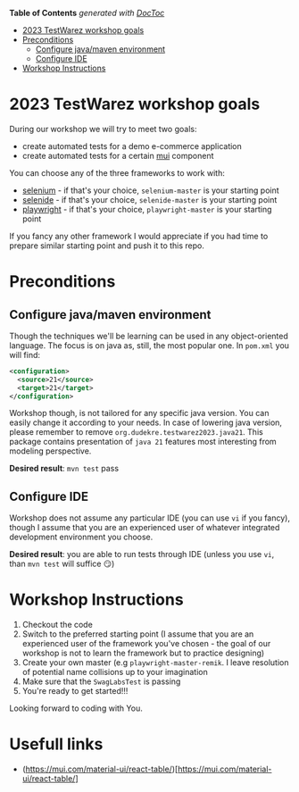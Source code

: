 <!-- START doctoc generated TOC please keep comment here to allow auto update -->
<!-- DON'T EDIT THIS SECTION, INSTEAD RE-RUN doctoc TO UPDATE -->
**Table of Contents**  *generated with [DocToc](https://github.com/thlorenz/doctoc)*

- [2023 TestWarez workshop goals](#2023-testwarez-workshop-goals)
- [Preconditions](#preconditions)
  - [Configure java/maven environment](#configure-javamaven-environment)
  - [Configure IDE](#configure-ide)
- [Workshop Instructions](#workshop-instructions)

<!-- END doctoc generated TOC please keep comment here to allow auto update -->

# 2023 TestWarez workshop goals
During our workshop we will try to meet two goals:
* create automated tests for a demo e-commerce application
* create automated tests for a certain [mui](https://mui.com/material-ui/getting-started/) component 

You can choose any of the three frameworks to work with:
* [selenium](https://www.selenium.dev/) - if that's your choice, `selenium-master` is your starting point
* [selenide](https://selenide.org/) - if that's your choice, `selenide-master` is your starting point
* [playwright](https://playwright.dev/java/) - if that's your choice, `playwright-master` is your starting point

If you fancy any other framework I would appreciate if you had time to prepare similar starting point and push it to this repo.

# Preconditions

## Configure java/maven environment
Though the techniques we'll be learning can be used in any object-oriented language. The focus is on java as, still, the most popular one.
In `pom.xml` you will find:
```xml
<configuration>
  <source>21</source>
  <target>21</target>
</configuration>
```
Workshop though, is not tailored for any specific java version. You can easily change it according to your needs.
In case of lowering java version, please remember to remove `org.dudekre.testwarez2023.java21`. This package contains
presentation of `java 21` features most interesting from modeling perspective.

**Desired result**: `mvn test` pass

## Configure IDE
Workshop does not assume any particular IDE (you can use `vi` if you fancy), though I assume that you are an experienced
user of whatever integrated development environment you choose.

**Desired result**: you are able to run tests through IDE (unless you use `vi`, than `mvn test` will suffice :smirk:)

# Workshop Instructions
1. Checkout the code
2. Switch to the preferred starting point (I assume that you are an experienced user of the framework you've chosen - 
   the goal of our workshop is not to learn the framework but to practice designing)
3. Create your own master (e.g `playwright-master-remik`. I leave resolution of potential name collisions up to your imagination
4. Make sure that the `SwagLabsTest` is passing
5. You're ready to get started!!!

Looking forward to coding with You.

# Usefull links
 * (https://mui.com/material-ui/react-table/)[https://mui.com/material-ui/react-table/]
